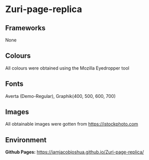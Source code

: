 # Zuri-page-replica

## Frameworks

None

## Colours

All colours were obtained using the Mozilla Eyedropper tool

## Fonts

Averta (Demo-Regular), Graphik(400, 500, 600, 700)

## Images

All obtainable images were gotten from https://istockphoto.com


## Environment
**Github Pages:**
https://iamjacobjoshua.github.io/Zuri-page-replica/
